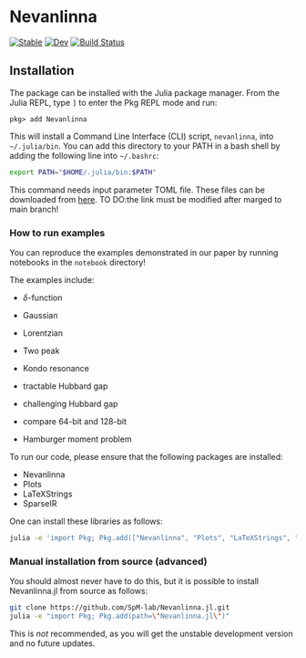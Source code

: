 # Nevanlinna

[![Stable](https://img.shields.io/badge/docs-stable-blue.svg)](https://github.com/SpM-lab/Nevanlinna.jl/stable)
[![Dev](https://img.shields.io/badge/docs-dev-blue.svg)](https://github.com/SpM-lab/Nevanlinna.jl/dev)
[![Build Status](https://github.com/SpM-lab/Nevanlinna.jl/actions/workflows/CI.yml/badge.svg?branch=main)](https://github.com/SpM-lab/Nevanlinna.jl/actions/workflows/CI.yml?query=branch%3Amain)

## Installation
The package can be installed with the Julia package manager. From the Julia REPL, type `]` to enter the Pkg REPL mode and run:

```
pkg> add Nevanlinna
```

This will install a Command Line Interface (CLI) script, `nevanlinna`, into `~/.julia/bin`.
You can add this directory to your PATH in a bash shell by adding the following line into `~/.bashrc`:

```bash
export PATH="$HOME/.julia/bin:$PATH"
```

This command needs input parameter TOML file.
These files can be downloaded from [here](https://github.com/SpM-lab/Nevanlinna.jl/blob/comonicon/comonicon/bare/config.toml).
TO DO:the link must be modified after marged to main branch!


### How to run examples
You can reproduce the examples demonstrated in our paper by running notebooks in the `notebook` directory!

The examples include:  
- $\delta$-function
- Gaussian
- Lorentzian
- Two peak
- Kondo resonance
- tractable Hubbard gap
- challenging Hubbard gap

- compare 64-bit and 128-bit
- Hamburger moment problem

To run our code, please ensure that the following packages are installed:
- Nevanlinna
- Plots
- LaTeXStrings
- SparseIR

One can install these libraries as follows:

```bash
julia -e 'import Pkg; Pkg.add(["Nevanlinna", "Plots", "LaTeXStrings", "SparseIR"])'
```

### Manual installation from source (advanced)

You should almost never have to do this, but it is possible to install Nevanlinna.jl from source as follows:
```bash
git clone https://github.com/SpM-lab/Nevanlinna.jl.git
julia -e "import Pkg; Pkg.add(path=\"Nevanlinna.jl\")"
```
This is *not* recommended, as you will get the unstable development version and no future updates.